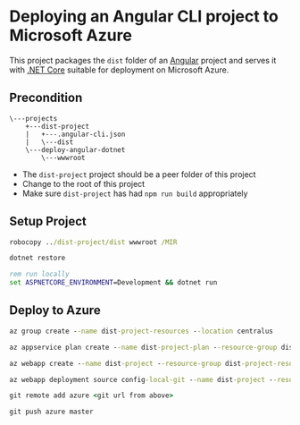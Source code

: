 # Deploying an Angular CLI project to Microsoft Azure

This project packages the `dist` folder of an [Angular](https://github.com/angular/angular-cli/wiki) project and serves it with [.NET Core](https://www.microsoft.com/net/core#windowscmd) suitable for deployment on Microsoft Azure.

## Precondition

```
\---projects
    +---dist-project
    |   +---.angular-cli.json
    |   \---dist
    \---deploy-angular-dotnet
        \---wwwroot
```
- The `dist-project` project should be a peer folder of this project
- Change to the root of this project
- Make sure `dist-project` has had `npm run build` appropriately

## Setup Project
```cmd
robocopy ../dist-project/dist wwwroot /MIR

dotnet restore

rem run locally 
set ASPNETCORE_ENVIRONMENT=Development && dotnet run
```
## Deploy to Azure
```cmd
az group create --name dist-project-resources --location centralus

az appservice plan create --name dist-project-plan --resource-group dist-project-resources --sku FREE

az webapp create --name dist-project --resource-group dist-project-resources --plan dist-project-plan

az webapp deployment source config-local-git --name dist-project --resource-group dist-project-resources --query url --output tsv

git remote add azure <git url from above>

git push azure master
```